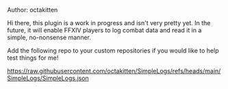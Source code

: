 Author: octakitten

Hi there, this plugin is a work in progress and isn't very pretty yet. In the future, it will enable FFXIV players to log combat data and read it in a simple, no-nonsense manner.

Add the following repo to your custom repositories if you would like to help test things for me!

https://raw.githubusercontent.com/octakitten/SimpleLogs/refs/heads/main/SimpleLogs/SimpleLogs.json
